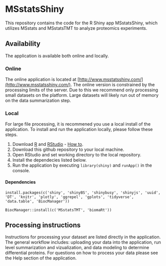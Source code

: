 # MSstatsShiny

This repository contains the code for the R Shiny app MSstatsShiny, which utilizes MSstats and MSstatsTMT to analyze proteomics experiments.

## Availability

The application is available both online and locally.

### Online

The online application is located at [http://www.msstatsshiny.com/](http://www.msstatsshiny.com/). The online version is constrained by the processing limits of the server. Due to this we recommend only processing small datasets on the platform. Large datasets will likely run out of memory on the data summarization step.

### Local

For large file processing, it is recommened you use a local install of the application. To install and run the application locally, please follow these steps.

1. Download [R](https://www.r-project.org/) and [RStudio](https://www.rstudio.com/products/rstudio/download/) - [How to](https://rstudio-education.github.io/hopr/starting.html).
2. Download this github repository to your local machine.
3. Open RStudio and set working directory to the local repository.
4. Install the dependecies listed below.
5. Run the application by executing `library(shiny)` and `runApp()` in the console.

#### Dependencies


  `install.packages(c('shiny', 'shinyBS', 'shinybusy', 'shinyjs', 'uuid', 'DT', 'knitr',
                    'plotly', 'ggrepel', 'gplots', 'tidyverse', 'data.table', 'BiocManager'))`
                    
  `BiocManager::install(c('MSstatsTMT', 'biomaRt'))`

## Processing instructions

Instructions for processing your dataset are listed directly in the application. The general workflow includes: uploading your data into the application, run level summarization and vizualization, and data modeling to determine differential proteins. For questions on how to process your data please see the Help section of the application.

